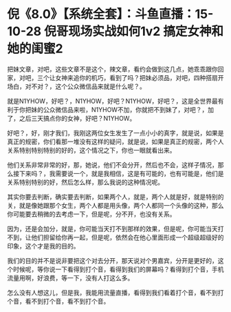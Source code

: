 # 倪《8.0》【系统全套】：斗鱼直播：15-10-28 倪哥现场实战如何1v2 搞定女神和她的闺蜜2

把妹文章，对吧，这些文章不是这个，辣文章，看约会做到这几点，她乖乖跟你回家，对吧，三个让女神来追你的机巧，看到了吗？把妹必须品，对吧，四种搭扇开场白，对不对？，这个公众微信品来就是什么呢？。

就是N1YHOW，好吧？，N1YHOW，好吧？N1YHOW，好吧？，这是全世界最有利于你把妹的公众微信品来啦，N1YHOW不加，你就把不到妹了，对吧？，加了，之后三天搞点你的女神，好吧？N1YHOW。

好吧？，好，刚才我们，我刚这两位女生发生了一点小小的真字，就是说，如果是真正的规密，你们看那一堆没有这样的疑问，就是说，如果是真正的规密，两个人关系特别特别特别的好的，这个情况之下，你也一眼就看出来。

他们关系非常非常的好，那，她说，他们不会分开，然后也不会，这样子情况，那么接下来吗？，我需要说一个，就是我相信，这是有可能的，也有可能是，他们是关系特别特别的好，然后怎么样，那么我说的这种情况呢。

其实你要去判断，确实要去判断，如果两个人，就是，两个人就是好，就是特别的关，就是像她跟那个女生，两个人都是用头像，两个人都同一个头像的这种，那么你可能要去稍微的去考虑一下，但是呢，分不开，也没有关系。

因为，还是会加分，就是，你可能当天打不到那样的效果，但是呢，你可能当天打不到，让他们担留给你再一起，但是呢，依然会在他心里面形成一个超级超级好的印象，这个才是我的目的。

我们的目的并不是说非要把这个对去分开，那天说对个男嘉宾，分开是更好的，这个时候呢，等你说一下看得到打个音，看得到我们的屏幕吗？看得到打个音，手机流量用啊，好浪费，等一下，没有人打这么多。

怎么没有人想这儿，但是我，我能用流量直播，看得到我们看着打个音，看不到打个音，看不到打个音，看不到打个音。